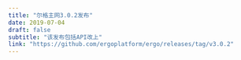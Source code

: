 ```yaml
---
title: "尔格主网3.0.2发布"
date: 2019-07-04
draft: false
subtitle: "该发布包括API改上"
link: "https://github.com/ergoplatform/ergo/releases/tag/v3.0.2"
---
```

